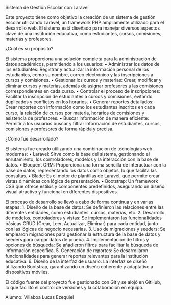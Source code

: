 Sistema de Gestión Escolar con Laravel

Este proyecto tiene como objetivo la creación de un sistema de gestión escolar utilizando Laravel, un framework PHP ampliamente utilizado para el desarrollo web. El sistema está diseñado para manejar diversos aspectos clave de una institución educativa, como estudiantes, cursos, comisiones, materias y profesores.

¿Cuál es su propósito?

El sistema proporciona una solución completa para la administración de datos académicos, permitiendo a los usuarios:
	•	Administrar los datos de los estudiantes:
Registrar y actualizar la información personal de los estudiantes, como su nombre, correo electrónico y las inscripciones a cursos y comisiones.
	•	Gestionar los cursos y materias:
Crear, modificar y eliminar cursos y materias, además de asignar profesores a las comisiones correspondientes en cada curso.
	•	Controlar el proceso de inscripciones:
Facilitar la inscripción de estudiantes a cursos y comisiones, evitando duplicados y conflictos en los horarios.
	•	Generar reportes detallados:
Crear reportes con información como los estudiantes inscritos en cada curso, la relación de cursos por materia, horarios de comisiones y asistencia de profesores.
	•	Buscar información de manera eficiente:
Permitir a los usuarios buscar y filtrar información de estudiantes, cursos, comisiones y profesores de forma rápida y precisa.

¿Cómo fue desarrollado?

El sistema fue creado utilizando una combinación de tecnologías web modernas:
	•	Laravel:
Sirve como la base del sistema, gestionando el enrutamiento, los controladores, modelos y la interacción con la base de datos.
	•	Eloquent ORM:
Proporciona una forma sencilla de interactuar con la base de datos, representando los datos como objetos, lo que facilita las consultas.
	•	Blade:
Es el motor de plantillas de Laravel, que permite crear vistas dinámicas con lógica de presentación.
	•	Bootstrap:
Un framework CSS que ofrece estilos y componentes predefinidos, asegurando un diseño visual atractivo y funcional en diferentes dispositivos.

El proceso de desarrollo se llevó a cabo de forma continua y en varias etapas:
	1.	Diseño de la base de datos:
Se definieron las relaciones entre las diferentes entidades, como estudiantes, cursos, materias, etc.
	2.	Desarrollo de modelos, controladores y vistas:
Se implementaron las funcionalidades básicas CRUD (Crear, Leer, Actualizar, Eliminar) para cada entidad, junto con las lógicas de negocio necesarias.
	3.	Uso de migraciones y seeders:
Se emplearon migraciones para gestionar la estructura de la base de datos y seeders para cargar datos de prueba.
	4.	Implementación de filtros y opciones de búsqueda:
Se añadieron filtros para facilitar la búsqueda de información específica.
	5.	Generación de reportes:
Se desarrollaron funcionalidades para generar reportes relevantes para la institución educativa.
	6.	Diseño de la interfaz de usuario:
La interfaz se diseñó utilizando Bootstrap, garantizando un diseño coherente y adaptativo a dispositivos móviles.

El código fuente del proyecto fue gestionado con Git y se alojó en GitHub, lo que facilitó el control de versiones y la colaboración en equipo.

Alumno: Villaboa Lucas Ezequiel